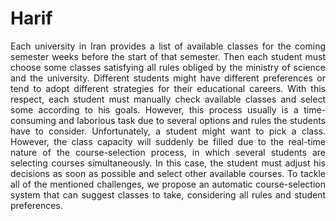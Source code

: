 # Harif

<p align="justify"> Each university in Iran provides a list of available classes for the coming semester weeks before the start of that semester. Then each student must choose some classes satisfying all rules obliged by the ministry of science and the university. Different students might have different preferences or tend to adopt different strategies for their educational careers. With this respect, each student must manually check available classes and select some according to his goals. However, this process usually is a time-consuming and laborious task due to several options and rules the students have to consider. Unfortunately, a student might want to pick a class. However, the class capacity will suddenly be filled due to the real-time nature of the course-selection process, in which several students are selecting courses simultaneously. In this case, the student must adjust his decisions as soon as possible and select other available courses. To tackle all of the mentioned challenges, we propose an automatic course-selection system that can suggest classes to take, considering all rules and student preferences. </p>
